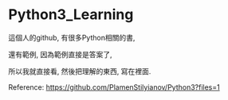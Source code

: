 # Python3_Learning

這個人的github, 有很多Python相關的書, 

還有範例, 因為範例直接是答案了, 

所以我就直接看, 然後把理解的東西, 寫在裡面.

Reference:
https://github.com/PlamenStilyianov/Python3?files=1
